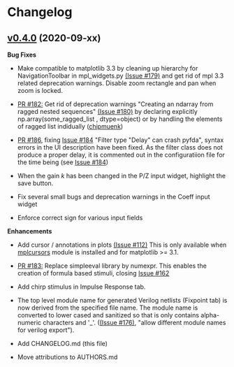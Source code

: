# Changelog

## [v0.4.0](https://github.com/chipmuenk/pyfda/tree/v0.3.2) (2020-09-xx)

**Bug Fixes**
- Make compatible to matplotlib 3.3 by cleaning up hierarchy for NavigationToolbar in mpl_widgets.py
 [(Issue \#179)](https://github.com/chipmuenk/pyfda/issues/179) and get rid of mpl 3.3 related deprecation warnings. Disable zoom rectangle and pan when zoom is locked. 

- [PR \#182:](https://github.com/chipmuenk/pull/182) Get rid of deprecation warnings "Creating an ndarray from ragged nested sequences"  [(Issue \#180)](https://github.com/chipmuenk/pyfda/issues/180)
  by declaring explicitly np.array(some_ragged_list , dtype=object) or by handling the elements of ragged list indidually
  ([chipmuenk](https://github.com/chipmuenk))
  
- [PR \#186](https://github.com/chipmuenk/pyfda/pull/186), fixing [Issue \#184](https://github.com/chipmuenk/pyfda/issues/184) "Filter type "Delay" can crash pyfda", 
  syntax errors in the UI description have been fixed. As the filter class does not produce a proper 
  delay, it is commented out in the configuratiion file for the time being 
  (see [Issue \#184](https://github.com/chipmuenk/pyfda/issues/185))
  
- When the gain *k* has been changed in the P/Z input widget, highlight the save button.

- Fix several small bugs and deprecation warnings in the Coeff input widget

- Enforce correct sign for various input fields

**Enhancements**

- Add cursor / annotations in plots [(Issue \#112)](https://github.com/chipmuenk/issues/112) This is only available when [mplcursors](https://mplcursors.readthedocs.io/) module is installed and for matplotlib >= 3.1.
  
- [PR \#183:](https://github.com/chipmuenk/pull/183) Replace simpleeval library by numexpr. 
  This enables the creation of formula based stimuli, closing [Issue \#162](https://github.com/chipmuenk/issues/162)

- Add chirp stimulus in Impulse Response tab.

- The top level module name for generated Verilog netlists (Fixpoint tab) is now derived from the
  specified file name. The module name is converted to lower cased and sanitized so that is only 
  contains alpha-numeric characters and '_'.  ([(Issue \#176)](https://github.com/chipmuenk/pyfda/issues/176), 
  "allow different module names for verilog export").

- Add CHANGELOG.md (this file)

- Move attributions to AUTHORS.md

